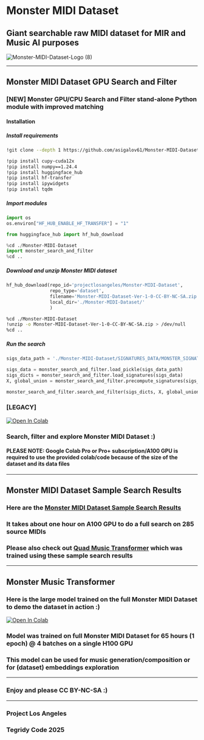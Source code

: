# Monster MIDI Dataset
## Giant searchable raw MIDI dataset for MIR and Music AI purposes

![Monster-MIDI-Dataset-Logo (8)](https://github.com/asigalov61/Monster-MIDI-Dataset/assets/56325539/d5648673-97c1-40e3-ad57-c03c639592a3)

***

## Monster MIDI Dataset GPU Search and Filter

### [NEW] Monster GPU/CPU Search and Filter stand-alone Python module with improved matching

#### Installation

##### Install requirements

```sh
!git clone --depth 1 https://github.com/asigalov61/Monster-MIDI-Dataset

!pip install cupy-cuda12x
!pip install numpy==1.24.4
!pip install huggingface_hub
!pip install hf-transfer
!pip install ipywidgets
!pip install tqdm
```

##### Import modules

```python
import os
os.environ["HF_HUB_ENABLE_HF_TRANSFER"] = "1"

from huggingface_hub import hf_hub_download

%cd ./Monster-MIDI-Dataset
import monster_search_and_filter
%cd ..
```

##### Download and unzip Monster MIDI dataset

```python
hf_hub_download(repo_id='projectlosangeles/Monster-MIDI-Dataset',
                repo_type='dataset',
                filename='Monster-MIDI-Dataset-Ver-1-0-CC-BY-NC-SA.zip',
                local_dir='./Monster-MIDI-Dataset/'
                )
```

```sh
%cd ./Monster-MIDI-Dataset
!unzip -o Monster-MIDI-Dataset-Ver-1-0-CC-BY-NC-SA.zip > /dev/null
%cd ..
```

##### Run the search

```python
sigs_data_path = './Monster-MIDI-Dataset/SIGNATURES_DATA/MONSTER_SIGNATURES_DATA.pickle'

sigs_data = monster_search_and_filter.load_pickle(sigs_data_path)
sigs_dicts = monster_search_and_filter.load_signatures(sigs_data)
X, global_union = monster_search_and_filter.precompute_signatures(sigs_dicts)

monster_search_and_filter.search_and_filter(sigs_dicts, X, global_union)
```

### [LEGACY]

[![Open In Colab][colab-badge]][colab-notebook1]

[colab-notebook1]: <https://colab.research.google.com/github/asigalov61/Monster-MIDI-Dataset/blob/main/Monster_MIDI_Dataset_GPU_Search_and_Filter.ipynb>
[colab-badge]: <https://colab.research.google.com/assets/colab-badge.svg>

### Search, filter and explore Monster MIDI Dataset :)

#### PLEASE NOTE: Google Colab Pro or Pro+ subscription/A100 GPU is required to use the provided colab/code because of the size of the dataset and its data files

***

## Monster MIDI Dataset Sample Search Results

### Here are the [Monster MIDI Dataset Sample Search Results](https://huggingface.co/datasets/projectlosangeles/Monster-MIDI-Dataset/blob/main/Monster_MIDI_Dataset_Search_Results_Ver_1_0_CC_BY_NC_SA.zip)

### It takes about one hour on A100 GPU to do a full search on 285 source MIDIs

### Please also check out [Quad Music Transformer](https://github.com/asigalov61/Quad-Music-Transformer) which was trained using these sample search results

***

## Monster Music Transformer

### Here is the large model trained on the full Monster MIDI Dataset to demo the dataset in action :)

[![Open In Colab][colab-badge]][colab-notebook2]

[colab-notebook2]: <https://colab.research.google.com/github/asigalov61/Monster-MIDI-Dataset/blob/main/Monster_Music_Transformer.ipynb>
[colab-badge]: <https://colab.research.google.com/assets/colab-badge.svg>

### Model was trained on full Monster MIDI Dataset for 65 hours (1 epoch) @ 4 batches on a single H100 GPU
### This model can be used for music generation/composition or for (dataset) embeddings exploration

***

### Enjoy and please CC BY-NC-SA :)

***

### Project Los Angeles
### Tegridy Code 2025
